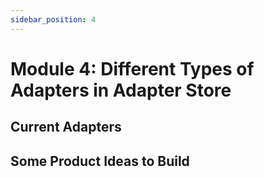 ```yaml
---
sidebar_position: 4
---
```


# Module 4: Different Types of Adapters in Adapter Store

## Current Adapters

## Some Product Ideas to Build
